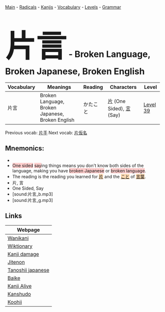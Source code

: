 <style> bigfont {font-size: 100px}</style>
[Main](../README.md) -
[Radicals](../radicals.md) -
[Kanjis](../kanjis.md) -
[Vocabulary](../vocabulary.md) -
[Levels](../levels.md) -
[Grammar](../grammar.md)
# <bigfont> 片言</bigfont> - Broken Language, Broken Japanese, Broken English 

| Vocabulary | Meanings | Reading | Characters | Level |
| --- | --- | --- | --- | --- |
| 片言 | Broken Language, Broken Japanese, Broken English | かたこと |  [片](../kanjis/片.md) (One Sided), [言](../kanjis/言.md) (Say) | [Level 39](../levels/wk_level39.md) |

Previous vocab: [片手](片手.md) Next vocab: [片仮名](片仮名.md) 

## Mnemonics:

* 
* <span style="background-color:#ffcccb"> One sided</span> <span style="background-color:#ffcccb"> say</span>ing things means you don't know both sides of the language, making you have <span style="background-color:#ffcccb"> broken Japanese</span> or <span style="background-color:#ffcccb"> broken language</span>.
* The reading is the reading you learned for <span style="background-color:#fed8b1"> [片](https://jisho.org/search/片)</span> and the <span style="background-color:#fed8b1"> [こと](https://jisho.org/search/こと)</span> of <span style="background-color:#fed8b1"> [言葉](https://jisho.org/search/言葉)</span>.
* 片, 言
* One Sided, Say
* [sound:片言_b.mp3]
* [sound:片言_g.mp3]


## Links 

| Webpage |
| --- |
| [Wanikani          ](https://www.wanikani.com/kanji/片言) |
| [Wiktionary        ](https://en.wiktionary.org/wiki/片言) |
| [Kanji damage      ](http://www.kanjidamage.com/kanji/search?utf8=✓&q=片言) |
| [Jitenon           ](https://jitenon.com/kanji/片言) |
| [Tanoshii japanese ](https://www.tanoshiijapanese.com/dictionary/kanji.cfm?k=片言) |
| [Baike             ](https://baike.baidu.com/item/片言) |
| [Kanji Alive       ](https://app.kanjialive.com/片言) |
| [Kanshudo          ](https://www.kanshudo.com/searchmn?q=片言) |
| [Koohii            ](https://kanji.koohii.com/study/kanji/片言) |
